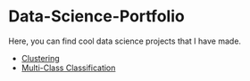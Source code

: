 # Data-Science-Portfolio

Here, you can find cool data science projects that I have made.

 - [Clustering](https://github.com/lahguitarist/Data-Science-Portfolio/blob/main/Clustering%20U.S.%20Senators.ipynb)
 - [Multi-Class Classification]()
